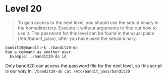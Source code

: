 # Level 20

> To gain access to the next level, you should use the setuid binary in the homedirectory. Execute it without arguments to find out how to use it. The password for this level can be found in the usual place (/etc/bandit_pass), after you have used the setuid binary.

```
bandit19@bandit:~$ ./bandit20-do 
Run a command as another user.
  Example: ./bandit20-do id
```

Only bandit20 can access the password file for the next level, so this script is our way in
```./bandit20-do cat /etc/bandit_pass/bandit20```
